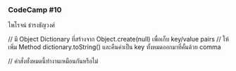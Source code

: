 ### CodeCamp #10
ไพโรจน์ ธำรงธัญวงศ์


// มี Object Dictionary ที่สร้างจาก Object.create(null) เพื่อเก็บ key/value pairs
// ให้เพิ่ม Method dictionary.toString() และคืนค่าเป็น key ทั้งหมดออกมาที่คั้นด้วย comma


// คำสั่งทั้งหมดนี้ทำงานเหมือนกันหรือไม่